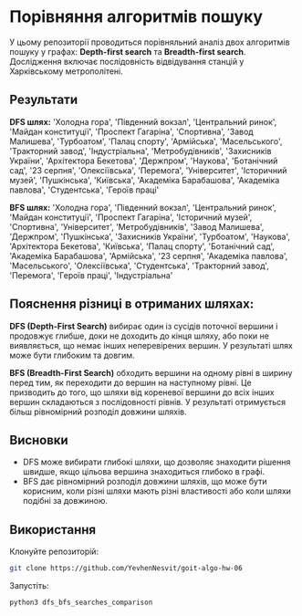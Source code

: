 # Порівняння алгоритмів пошуку
У цьому репозиторії проводиться порівняльний аналіз двох алгоритмів пошуку у графах: **Depth-first search** та **Breadth-first search**. Дослідження включає послідовність відвідування станцій у Харківському метрополітені.

## Результати
**DFS шлях:** 'Холодна гора', 'Південний вокзал', 'Центральний ринок', 'Майдан конституції', 'Проспект Гагаріна', 'Спортивна', 'Завод Малишева', 'Турбоатом', 'Палац спорту', 'Армійська', 'Масельського', 'Тракторний завод', 'Індустріальна', 'Метробудівників', 'Захисників України', 'Архітектора Бекетова', 'Держпром', 'Наукова', 'Ботанічний сад', '23 серпня', 'Олексіївська', 'Перемога', 'Університет', 'Історичний музей', 'Пушкінська', 'Київська', 'Академіка Барабашова', 'Академіка павлова', 'Студентська', 'Героїв праці'

**BFS шлях:** 'Холодна гора', 'Південний вокзал', 'Центральний ринок', 'Майдан конституції', 'Проспект Гагаріна', 'Історичний музей', 'Спортивна', 'Університет', 'Метробудівників', 'Завод Малишева', 'Держпром', 'Пушкінська', 'Захисників України', 'Турбоатом', 'Наукова', 'Архітектора Бекетова', 'Київська', 'Палац спорту', 'Ботанічний сад', 'Академіка Барабашова', 'Армійська', '23 серпня', 'Академіка павлова', 'Масельського', 'Олексіївська', 'Студентська', 'Тракторний завод', 'Перемога', 'Героїв праці', 'Індустріальна'

## Пояснення різниці в отриманих шляхах:

**DFS (Depth-First Search)** вибирає один із сусідів поточної вершини і продовжує глибше, доки не доходить до кінця шляху, або поки не виявляється, що немає інших неперевірених вершин. У результаті шлях може бути глибоким та довгим.

**BFS (Breadth-First Search)** обходить вершини на одному рівні в ширину перед тим, як переходити до вершин на наступному рівні. Це призводить до того, що шляхи від кореневої вершини до всіх інших вершин складаються з послідовності рівнів. У результаті отримується більш рівномірний розподіл довжини шляхів.

## Висновки
- DFS може вибирати глибокі шляхи, що дозволяє знаходити рішення швидше, якщо цільова вершина знаходиться глибоко в графі.
- BFS дає рівномірний розподіл довжини шляхів, що може бути корисним, коли різні шляхи мають різні властивості або коли шляхи подібні за довжиною.

## Використання

Клонуйте репозиторій:

```bash
git clone https://github.com/YevhenNesvit/goit-algo-hw-06
```

Запустіть:
```bash
python3 dfs_bfs_searches_comparison
```
